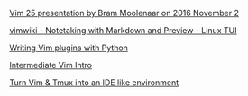 [Vim 25 presentation by Bram Moolenaar on 2016 November 2](
https://www.youtube.com/watch?v=ayc_qpB-93o)

[vimwiki - Notetaking with Markdown and Preview - Linux TUI](
https://www.youtube.com/watch?v=ONh95PNBW-Q)

[Writing Vim plugins with Python](
https://www.youtube.com/watch?v=vMAeYp8mX_M)

[Intermediate Vim Intro](
https://www.youtube.com/watch?v=D9qzcf0xwxw)

[Turn Vim & Tmux into an IDE like environment](
https://www.youtube.com/watch?v=YD9aFIvlQYs)
